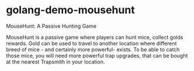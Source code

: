 # golang-demo-mousehunt
 
MouseHunt: A Passive Hunting Game

MouseHunt is a passive game where players can hunt mice, collect golds rewards. Gold can be used to travel to another location where different breed of mice - and certainly more powerful- exists. To be able to catch those mice, you will need more powerful trap upgrades, that can be bought at the nearest Trapsmith in your location.
